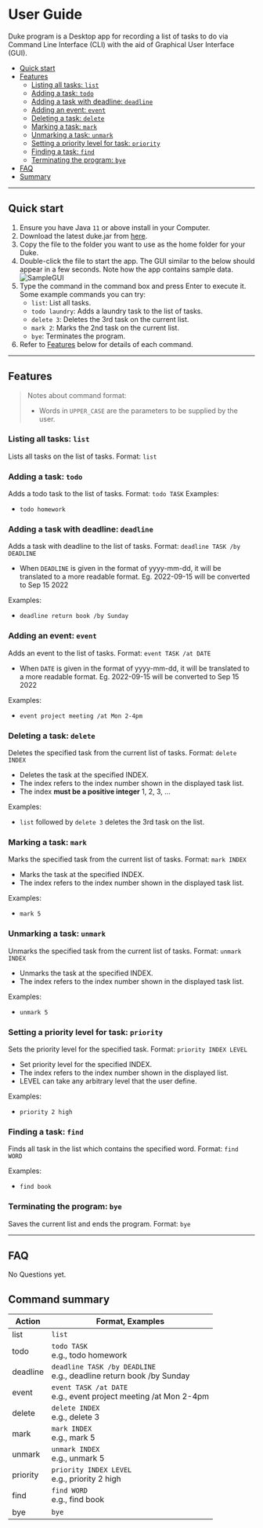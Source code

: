 # User Guide

Duke program is a Desktop app for recording a list of tasks to do via Command Line Interface (CLI) with the aid of
Graphical User Interface (GUI).

- [Quick start](http://shawnchew.github.io/ip/#quick-start)
- [Features](http://shawnchew.github.io/ip/#features)
    - [Listing all tasks: `list`](http://shawnchew.github.io/ip/#listing-all-tasks-list)
    - [Adding a task: `todo` ](http://shawnchew.github.io/ip/#adding-a-task-todo)
    - [Adding a task with deadline: `deadline`](http://shawnchew.github.io/ip/#adding-a-task-with-deadline-deadline)
    - [Adding an event: `event`](http://shawnchew.github.io/ip/#adding-an-event-event)
    - [Deleting a task: `delete`](http://shawnchew.github.io/ip/#deleting-a-task-delete)
    - [Marking a task: `mark`](http://shawnchew.github.io/ip/#marking-a-task-mark)
    - [Unmarking a task: `unmark`](http://shawnchew.github.io/ip/#unmarking-a-task-unmark)
    - [Setting a priority level for task: `priority`](http://shawnchew.github.io/ip/#setting-a-priority-level-for-task-priority)
    - [Finding a task: `find`](http://shawnchew.github.io/ip/#finding-a-task-find)
    - [Terminating the program: `bye`](http://shawnchew.github.io/ip/#terminating-the-program-bye)
- [FAQ](http://shawnchew.github.io/ip/#faq)
- [Summary](http://shawnchew.github.io/ip/#command-summary)
---

## Quick start
1. Ensure you have Java `11` or above install in your Computer.
2. Download the latest duke.jar from [here]().
3. Copy the file to the folder you want to use as the home folder for your Duke.
4. Double-click the file to start the app. The GUI similar to the below should appear in a few seconds.
   Note how the app contains sample data.
   ![SampleGUI](/SampleGUI.png)
5. Type the command in the command box and press Enter to execute it.
   Some example commands you can try:
    - `list`: List all tasks.
    - `todo laundry`: Adds a laundry task to the list of tasks.
    - `delete 3`: Deletes the 3rd task on the current list.
    - `mark 2`: Marks the 2nd task on the current list.
    - `bye`: Terminates the program.
6. Refer to [Features]() below for details of each command.
---

## Features
> Notes about command format:
> - Words in `UPPER_CASE` are the parameters to be supplied by the user.

### Listing all tasks: `list`
Lists all tasks on the list of tasks.
Format: `list`

### Adding a task: `todo`
Adds a todo task to the list of tasks.
Format: `todo TASK`
Examples:
- `todo homework`

### Adding a task with deadline: `deadline`
Adds a task with deadline to the list of tasks.
Format: `deadline TASK /by DEADLINE`
- When `DEADLINE` is given in the format of yyyy-mm-dd, it will be translated to
  a more readable format. Eg. 2022-09-15 will be converted to Sep 15 2022

Examples:
- `deadline return book /by Sunday`

### Adding an event: `event`
Adds an event to the list of tasks.
Format: `event TASK /at DATE`
- When `DATE` is given in the format of yyyy-mm-dd, it will be translated to
  a more readable format. Eg. 2022-09-15 will be converted to Sep 15 2022

Examples:
- `event project meeting /at Mon 2-4pm`

### Deleting a task: `delete`
Deletes the specified task from the current list of tasks.
Format: `delete INDEX`
- Deletes the task at the specified INDEX.
- The index refers to the index number shown in the displayed task list.
- The index **must be a positive integer** 1, 2, 3, …

Examples:
- `list` followed by `delete 3` deletes the 3rd task on the list.

### Marking a task: `mark`
Marks the specified task from the current list of tasks.
Format: `mark INDEX`
- Marks the task at the specified INDEX.
- The index refers to the index number shown in the displayed task list.

Examples:
- `mark 5`

### Unmarking a task: `unmark`
Unmarks the specified task from the current list of tasks.
Format: `unmark INDEX`
- Unmarks the task at the specified INDEX.
- The index refers to the index number shown in the displayed task list.

Examples:
- `unmark 5`

### Setting a priority level for task: `priority`
Sets the priority level for the specified task.
Format: `priority INDEX LEVEL`
- Set priority level for the specified INDEX.
- The index refers to the index number shown in the displayed list.
- LEVEL can take any arbitrary level that the user define.

Examples:
- `priority 2 high`

### Finding a task: `find`
Finds all task in the list which contains the specified word.
Format: `find WORD`

Examples:
- `find book`

### Terminating the program: `bye`
Saves the current list and ends the program.
Format: `bye`

---

## FAQ
No Questions yet.

## Command summary
| Action   | Format, Examples                                                        |
|----------|-------------------------------------------------------------------------|
| list     | `list`                                                                  |
| todo     | `todo TASK`<br/> e.g., todo homework                                    |
| deadline | `deadline TASK /by DEADLINE`<br/> e.g., deadline return book /by Sunday |
| event    | `event TASK /at DATE`<br/> e.g., event project meeting /at Mon 2-4pm    |
| delete   | `delete INDEX`<br/> e.g., delete 3                                      |
| mark     | `mark INDEX`<br/> e.g., mark 5                                          |
| unmark   | `unmark INDEX`<br/> e.g., unmark 5                                      |
| priority | `priority INDEX LEVEL`<br/> e.g., priority 2 high                       |
| find     | `find WORD`<br/> e.g., find book                                        |
| bye      | `bye`                                                                   |
